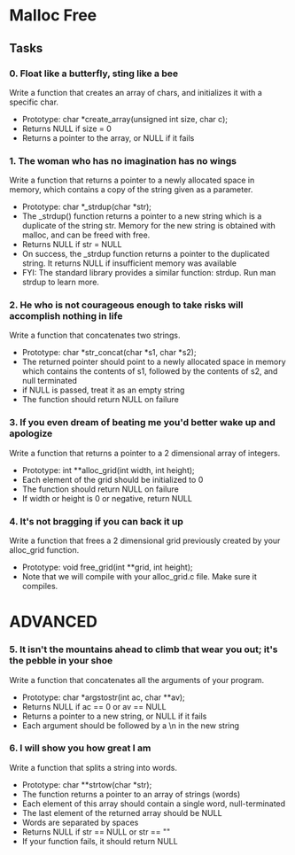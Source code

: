 # Malloc Free
## Tasks

### 0. Float like a butterfly, sting like a bee
Write a function that creates an array of chars, and initializes it with a specific char.

- Prototype: char *create_array(unsigned int size, char c);
- Returns NULL if size = 0
- Returns a pointer to the array, or NULL if it fails

### 1. The woman who has no imagination has no wings

Write a function that returns a pointer to a newly allocated space in memory, which contains a copy of the string given as a parameter.

- Prototype: char *_strdup(char *str);
- The _strdup() function returns a pointer to a new string which is a duplicate of the string str. Memory for the new string is obtained with malloc, and can be freed with free.
- Returns NULL if str = NULL
- On success, the _strdup function returns a pointer to the duplicated string. It returns NULL if insufficient memory was available
- FYI: The standard library provides a similar function: strdup. Run man strdup to learn more.

### 2. He who is not courageous enough to take risks will accomplish nothing in life

Write a function that concatenates two strings.

- Prototype: char *str_concat(char *s1, char *s2);
- The returned pointer should point to a newly allocated space in memory which contains the contents of s1, followed by the contents of s2, and null terminated
- if NULL is passed, treat it as an empty string
- The function should return NULL on failure


### 3. If you even dream of beating me you'd better wake up and apologize

Write a function that returns a pointer to a 2 dimensional array of integers.

- Prototype: int **alloc_grid(int width, int height);
- Each element of the grid should be initialized to 0
- The function should return NULL on failure
- If width or height is 0 or negative, return NULL


### 4. It's not bragging if you can back it up

Write a function that frees a 2 dimensional grid previously created by your alloc_grid function.

- Prototype: void free_grid(int **grid, int height);
- Note that we will compile with your alloc_grid.c file. Make sure it compiles.

# ADVANCED

### 5. It isn't the mountains ahead to climb that wear you out; it's the pebble in your shoe

Write a function that concatenates all the arguments of your program.

- Prototype: char *argstostr(int ac, char **av);
- Returns NULL if ac == 0 or av == NULL
- Returns a pointer to a new string, or NULL if it fails
- Each argument should be followed by a \n in the new string

### 6. I will show you how great I am

Write a function that splits a string into words.

- Prototype: char **strtow(char *str);
- The function returns a pointer to an array of strings (words)
- Each element of this array should contain a single word, null-terminated
- The last element of the returned array should be NULL
- Words are separated by spaces
- Returns NULL if str == NULL or str == ""
- If your function fails, it should return NULL

